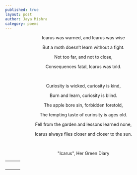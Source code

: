 ```yaml
---
published: true
layout: post
author: Jaya Mishra
category: poems
---
```

<p style="text-align: center;">Icarus was warned, and Icarus was wise</p>

<p style="text-align: center;">But a moth doesn&rsquo;t learn without a fight.</p>

<p style="text-align: center;">Not too far, and not to close,</p>

<p style="text-align: center;">Consequences fatal, Icarus was told.</p>

<p style="text-align: center;">
	<br>
</p>

<p style="text-align: center;">Curiosity is wicked, curiosity is kind,</p>

<p style="text-align: center;">Burn and learn, curiosity is blind.</p>

<p style="text-align: center;">The apple bore sin, forbidden foretold,</p>

<p style="text-align: center;">The tempting taste of curiosity is ages old.</p>

<p style="text-align: center;">Fell from the garden and lessons learned none,</p>

<p style="text-align: center;">Icarus always flies closer and closer to the sun.</p>

<p style="text-align: center;">
	<br>
</p>

<p style="text-align: center;">&quot;Icarus&quot;, Her Green Diary</p>

<table class="fr-dashed-borders fr-alternate-rows" style="width: 100%;">
	<tbody>
		<tr>
			<td style="text-align: center;">
				<div data-empty="true" style="text-align: center;">
					<br>
				</div>
			</td>
			<td style="text-align: center;">
				<div data-empty="true" style="text-align: center;">
					<br>
				</div>
			</td>
			<td style="text-align: center;">
				<div data-empty="true" style="text-align: center;">
					<br>
				</div>
			</td>
		</tr>
	</tbody>
</table>

